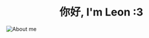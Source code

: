 # <div align="center">你好, I'm Leon :3</div>

![About me](https://github.com/user-attachments/assets/cf28b9e9-e0db-4d3e-a9be-23ddac1ed799)
